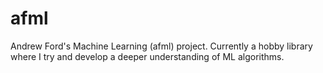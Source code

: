 # afml
Andrew Ford's Machine Learning (afml) project. Currently a hobby library where I try and develop a deeper understanding of ML algorithms.
